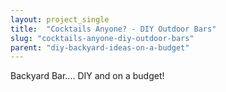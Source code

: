 ```yaml
---
layout: project_single
title:  "Cocktails Anyone? - DIY Outdoor Bars"
slug: "cocktails-anyone-diy-outdoor-bars"
parent: "diy-backyard-ideas-on-a-budget"
---
```

Backyard Bar.... DIY and on a budget!